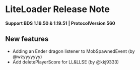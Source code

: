 # LiteLoader Release Note

**Support BDS 1.19.50 & 1.19.51 | ProtocolVersion 560**

## New features
- Adding an Ender dragon listener to MobSpawnedEvent (by @wzyyyyyyy)
- Add deletePlayerScore for LL&LLSE (by @kkj9333)
